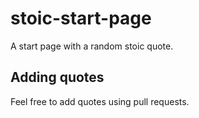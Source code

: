 # stoic-start-page

A start page with a random stoic quote.

## Adding quotes

Feel free to add quotes using pull requests.
